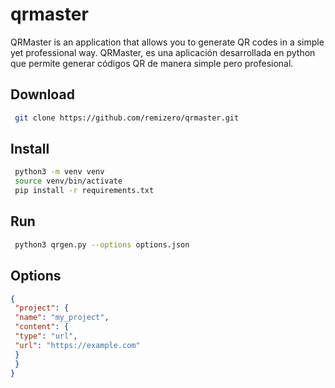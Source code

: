 # qrmaster
QRMaster is an application that allows you to generate QR codes in a simple yet professional way.
QRMaster, es una aplicación desarrollada en python que permite generar códigos QR de manera simple pero profesional.

## Download
```bash
 git clone https://github.com/remizero/qrmaster.git
```

## Install
```bash
 python3 -m venv venv
 source venv/bin/activate
 pip install -r requirements.txt
```

## Run
```bash
 python3 qrgen.py --options options.json
```

## Options

```json
{
 "project": {
 "name": "my_project",
 "content": {
 "type": "url",
 "url": "https://example.com"
 }
 }
}
```
